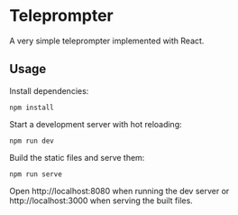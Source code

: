# Teleprompter

A very simple teleprompter implemented with React.

## Usage

Install dependencies:

```
npm install
```

Start a development server with hot reloading:

```
npm run dev
```

Build the static files and serve them:

```
npm run serve
```

Open http://localhost:8080 when running the dev server or http://localhost:3000 when serving the built files.

